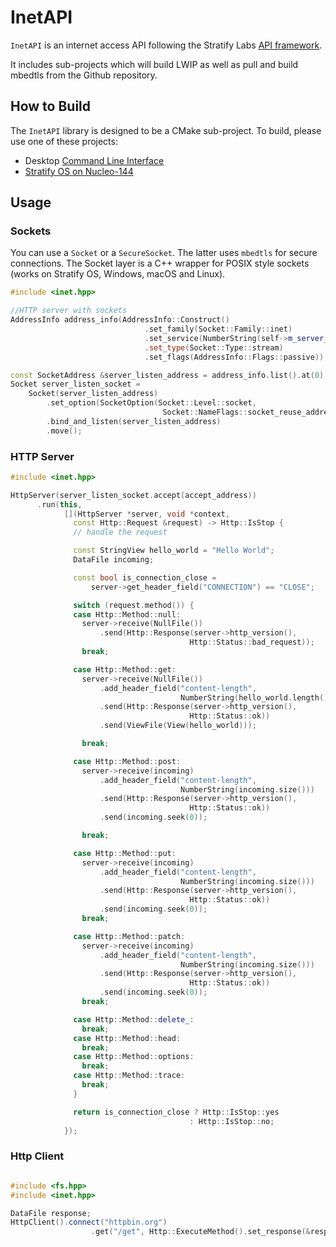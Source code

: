 # InetAPI

`InetAPI` is an internet access API following the Stratify Labs [API framework](https://github.com/StratifyLabs/API).

It includes sub-projects which will build LWIP as well as pull and build mbedtls from the Github repository.

## How to Build

The `InetAPI` library is designed to be a CMake sub-project. To build, please use one of these projects:

- Desktop [Command Line Interface](https://github.com/StratifyLabs/cli)
- [Stratify OS on Nucleo-144](https://github.com/StratifyLabs/StratifyOS-Nucleo144)

## Usage

### Sockets

You can use a `Socket` or a `SecureSocket`. The latter uses `mbedtls` for secure connections. The Socket layer is a C++ wrapper for POSIX style sockets (works on Stratify OS, Windows, macOS and Linux).

```c++
#include <inet.hpp>

//HTTP server with sockets
AddressInfo address_info(AddressInfo::Construct()
                              .set_family(Socket::Family::inet)
                              .set_service(NumberString(self->m_server_port))
                              .set_type(Socket::Type::stream)
                              .set_flags(AddressInfo::Flags::passive));

const SocketAddress &server_listen_address = address_info.list().at(0);
Socket server_listen_socket =
    Socket(server_listen_address)
        .set_option(SocketOption(Socket::Level::socket,
                                  Socket::NameFlags::socket_reuse_address))
        .bind_and_listen(server_listen_address)
        .move();
```

### HTTP Server

```c++
#include <inet.hpp>

HttpServer(server_listen_socket.accept(accept_address))
      .run(this,
            [](HttpServer *server, void *context,
              const Http::Request &request) -> Http::IsStop {
              // handle the request

              const StringView hello_world = "Hello World";
              DataFile incoming;

              const bool is_connection_close =
                  server->get_header_field("CONNECTION") == "CLOSE";

              switch (request.method()) {
              case Http::Method::null:
                server->receive(NullFile())
                    .send(Http::Response(server->http_version(),
                                        Http::Status::bad_request));
                break;

              case Http::Method::get:
                server->receive(NullFile())
                    .add_header_field("content-length",
                                      NumberString(hello_world.length()))
                    .send(Http::Response(server->http_version(),
                                        Http::Status::ok))
                    .send(ViewFile(View(hello_world)));

                break;

              case Http::Method::post:
                server->receive(incoming)
                    .add_header_field("content-length",
                                      NumberString(incoming.size()))
                    .send(Http::Response(server->http_version(),
                                        Http::Status::ok))
                    .send(incoming.seek(0));

                break;

              case Http::Method::put:
                server->receive(incoming)
                    .add_header_field("content-length",
                                      NumberString(incoming.size()))
                    .send(Http::Response(server->http_version(),
                                        Http::Status::ok))
                    .send(incoming.seek(0));
                break;

              case Http::Method::patch:
                server->receive(incoming)
                    .add_header_field("content-length",
                                      NumberString(incoming.size()))
                    .send(Http::Response(server->http_version(),
                                        Http::Status::ok))
                    .send(incoming.seek(0));
                break;

              case Http::Method::delete_:
                break;
              case Http::Method::head:
                break;
              case Http::Method::options:
                break;
              case Http::Method::trace:
                break;
              }

              return is_connection_close ? Http::IsStop::yes
                                        : Http::IsStop::no;
            });
```

### Http Client

```c++

#include <fs.hpp>
#include <inet.hpp>

DataFile response;
HttpClient().connect("httpbin.org")
                  .get("/get", Http::ExecuteMethod().set_response(&response));

```